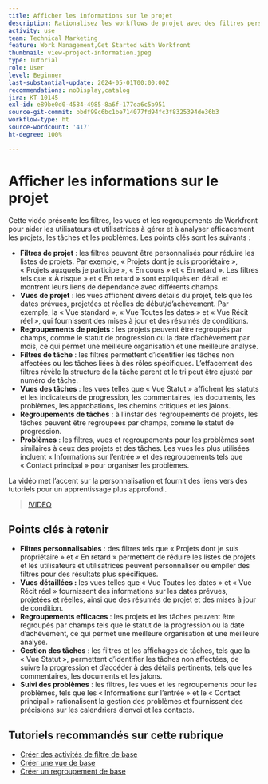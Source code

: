 ```yaml
---
title: Afficher les informations sur le projet
description: Rationalisez les workflows de projet avec des filtres personnalisables, des vues détaillées, des regroupements efficaces, des outils de gestion des tâches et des fonctionnalités de suivi des problèmes pour une organisation et une précision améliorées.
activity: use
team: Technical Marketing
feature: Work Management,Get Started with Workfront
thumbnail: view-project-information.jpeg
type: Tutorial
role: User
level: Beginner
last-substantial-update: 2024-05-01T00:00:00Z
recommendations: noDisplay,catalog
jira: KT-10145
exl-id: e89be0d0-4584-4985-8a6f-177ea6c5b951
source-git-commit: bbdf99c6bc1be714077fd94fc3f8325394de36b3
workflow-type: ht
source-wordcount: '417'
ht-degree: 100%

---
```


# Afficher les informations sur le projet

Cette vidéo présente les filtres, les vues et les regroupements de Workfront pour aider les utilisateurs et utilisatrices à gérer et à analyser efficacement les projets, les tâches et les problèmes. Les points clés sont les suivants :

* **Filtres de projet** : les filtres peuvent être personnalisés pour réduire les listes de projets. Par exemple, « Projets dont je suis propriétaire », « Projets auxquels je participe », « En cours » et « En retard ». Les filtres tels que « À risque » et « En retard » sont expliqués en détail et montrent leurs liens de dépendance avec différents champs.
* **Vues de projet** : les vues affichent divers détails du projet, tels que les dates prévues, projetées et réelles de début/d’achèvement. Par exemple, la « Vue standard », « Vue Toutes les dates » et « Vue Récit réel », qui fournissent des mises à jour et des résumés de conditions.
* **Regroupements de projets** : les projets peuvent être regroupés par champs, comme le statut de progression ou la date d’achèvement par mois, ce qui permet une meilleure organisation et une meilleure analyse.
* **Filtres de tâche** : les filtres permettent d’identifier les tâches non affectées ou les tâches liées à des rôles spécifiques. L’effacement des filtres révèle la structure de la tâche parent et le tri peut être ajusté par numéro de tâche.
* **Vues des tâches** : les vues telles que « Vue Statut » affichent les statuts et les indicateurs de progression, les commentaires, les documents, les problèmes, les approbations, les chemins critiques et les jalons.
* **Regroupements de tâches** : à l’instar des regroupements de projets, les tâches peuvent être regroupées par champs, comme le statut de progression.
* **Problèmes** : les filtres, vues et regroupements pour les problèmes sont similaires à ceux des projets et des tâches. Les vues les plus utilisées incluent « Informations sur l’entrée » et des regroupements tels que « Contact principal » pour organiser les problèmes.

La vidéo met l’accent sur la personnalisation et fournit des liens vers des tutoriels pour un apprentissage plus approfondi.

>[!VIDEO](https://video.tv.adobe.com/v/3453068/?quality=12&learn=on&enablevpops=1&captions=fre_fr)

## Points clés à retenir

* **Filtres personnalisables** : des filtres tels que « Projets dont je suis propriétaire » et « En retard » permettent de réduire les listes de projets et les utilisateurs et utilisatrices peuvent personnaliser ou empiler des filtres pour des résultats plus spécifiques.
* **Vues détaillées :** les vues telles que « Vue Toutes les dates » et « Vue Récit réel » fournissent des informations sur les dates prévues, projetées et réelles, ainsi que des résumés de projet et des mises à jour de condition.
* **Regroupements efficaces** : les projets et les tâches peuvent être regroupés par champs tels que le statut de la progression ou la date d’achèvement, ce qui permet une meilleure organisation et une meilleure analyse.
* **Gestion des tâches** : les filtres et les affichages de tâches, tels que la « Vue Statut », permettent d’identifier les tâches non affectées, de suivre la progression et d’accéder à des détails pertinents, tels que les commentaires, les documents et les jalons.
* **Suivi des problèmes** : les filtres, les vues et les regroupements pour les problèmes, tels que les « Informations sur l’entrée » et le « Contact principal » rationalisent la gestion des problèmes et fournissent des précisions sur les calendriers d’envoi et les contacts.




## Tutoriels recommandés sur cette rubrique

* [Créer des activités de filtre de base](/help/reporting/basic-reporting/create-a-basic-filter-activity.md)
* [Créer une vue de base](/help/reporting/basic-reporting/create-a-basic-view.md)
* [Créer un regroupement de base](/help/reporting/basic-reporting/create-a-basic-grouping.md)


